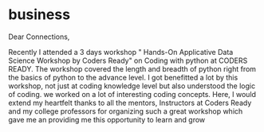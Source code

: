 # business
Dear Connections,

Recently I attended a 3 days workshop " Hands-On Applicative Data Science Workshop by Coders Ready" on Coding with python at CODERS READY.
The workshop covered the length and breadth of python right from the basics of python to the advance level.
I got benefitted a lot by this workshop, not just at coding knowledge level but also understood the logic of coding. we worked on a lot of interesting coding concepts.
Here, I would extend my heartfelt thanks to all the mentors, Instructors at Coders Ready and my college professors for organizing such a great workshop which gave me an providing me this opportunity to learn and grow
